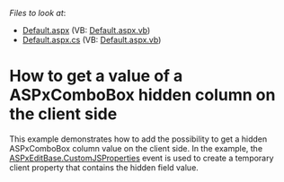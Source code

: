 <!-- default file list -->
*Files to look at*:

* [Default.aspx](./CS/WebSite/Default.aspx) (VB: [Default.aspx.vb](./VB/WebSite/Default.aspx.vb))
* [Default.aspx.cs](./CS/WebSite/Default.aspx.cs) (VB: [Default.aspx.vb](./VB/WebSite/Default.aspx.vb))
<!-- default file list end -->
# How to get a value of a ASPxComboBox hidden column on the client side


<p>This example demonstrates how to add the possibility to get a hidden ASPxComboBox column value on the client side. In the example, the <a href="http://documentation.devexpress.com/#AspNet/DevExpressWebASPxEditorsASPxEditBase_CustomJSPropertiestopic"><u>ASPxEditBase.CustomJSProperties</u></a> event is used to create a temporary client property that contains the hidden field value.</p>

<br/>


